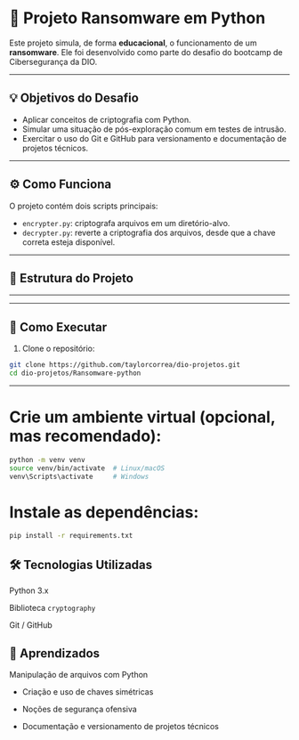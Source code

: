 # 🔐 Projeto Ransomware em Python

Este projeto simula, de forma **educacional**, o funcionamento de um **ransomware**. Ele foi desenvolvido como parte do desafio do bootcamp de Cibersegurança da DIO.

---

## 💡 Objetivos do Desafio

- Aplicar conceitos de criptografia com Python.
- Simular uma situação de pós-exploração comum em testes de intrusão.
- Exercitar o uso do Git e GitHub para versionamento e documentação de projetos técnicos.

---

## ⚙️ Como Funciona

O projeto contém dois scripts principais:

- `encrypter.py`: criptografa arquivos em um diretório-alvo.
- `decrypter.py`: reverte a criptografia dos arquivos, desde que a chave correta esteja disponível.

---

## 📁 Estrutura do Projeto

---


---

## 🚀 Como Executar

1. Clone o repositório:

```bash
git clone https://github.com/taylorcorrea/dio-projetos.git
cd dio-projetos/Ransomware-python
```
---

# Crie um ambiente virtual (opcional, mas recomendado):

```bash
python -m venv venv
source venv/bin/activate  # Linux/macOS
venv\Scripts\activate     # Windows
```

# Instale as dependências:
```bash
pip install -r requirements.txt
```

## 🛠 Tecnologias Utilizadas
Python 3.x

Biblioteca ````cryptography ````

Git / GitHub

## 🧠 Aprendizados
Manipulação de arquivos com Python

- Criação e uso de chaves simétricas

- Noções de segurança ofensiva

- Documentação e versionamento de projetos técnicos

